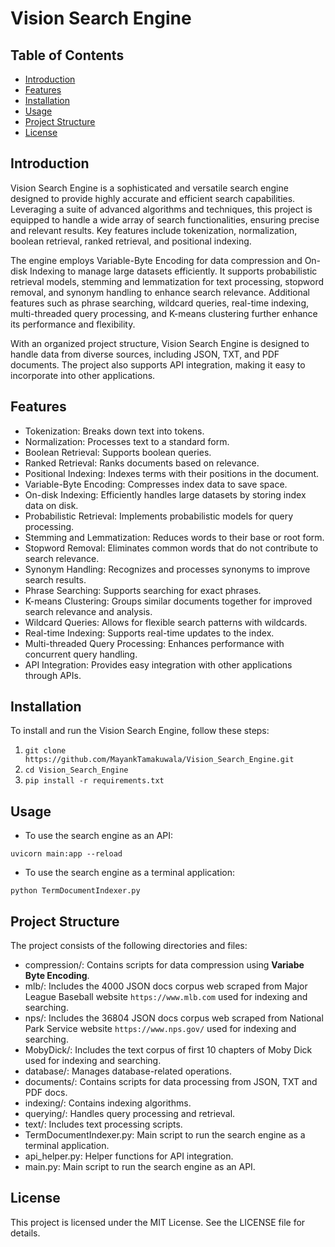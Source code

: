 # Vision Search Engine

## Table of Contents

- [Introduction](#introduction)
- [Features](#features)
- [Installation](#installation)
- [Usage](#usage)
- [Project Structure](#project-structure)
- [License](#license)


## Introduction

Vision Search Engine is a sophisticated and versatile search engine designed to provide highly accurate and efficient search capabilities. Leveraging a suite of advanced algorithms and techniques, this project is equipped to handle a wide array of search functionalities, ensuring precise and relevant results. Key features include tokenization, normalization, boolean retrieval, ranked retrieval, and positional indexing.

The engine employs Variable-Byte Encoding for data compression and On-disk Indexing to manage large datasets efficiently. It supports probabilistic retrieval models, stemming and lemmatization for text processing, stopword removal, and synonym handling to enhance search relevance. Additional features such as phrase searching, wildcard queries, real-time indexing, multi-threaded query processing, and K-means clustering further enhance its performance and flexibility.

With an organized project structure, Vision Search Engine is designed to handle data from diverse sources, including JSON, TXT, and PDF documents. The project also supports API integration, making it easy to incorporate into other applications.

## Features

- Tokenization: Breaks down text into tokens.
- Normalization: Processes text to a standard form.
- Boolean Retrieval: Supports boolean queries.
- Ranked Retrieval: Ranks documents based on relevance.
- Positional Indexing: Indexes terms with their positions in the document.
- Variable-Byte Encoding: Compresses index data to save space.
- On-disk Indexing: Efficiently handles large datasets by storing index data on disk.
- Probabilistic Retrieval: Implements probabilistic models for query processing.
- Stemming and Lemmatization: Reduces words to their base or root form.
- Stopword Removal: Eliminates common words that do not contribute to search relevance.
- Synonym Handling: Recognizes and processes synonyms to improve search results.
- Phrase Searching: Supports searching for exact phrases.
- K-means Clustering: Groups similar documents together for improved search relevance and analysis.
- Wildcard Queries: Allows for flexible search patterns with wildcards.
- Real-time Indexing: Supports real-time updates to the index.
- Multi-threaded Query Processing: Enhances performance with concurrent query handling.
- API Integration: Provides easy integration with other applications through APIs.

## Installation

To install and run the Vision Search Engine, follow these steps:

1. `git clone https://github.com/MayankTamakuwala/Vision_Search_Engine.git`
2. `cd Vision_Search_Engine`
3. `pip install -r requirements.txt`

## Usage

- To use the search engine as an API:

`uvicorn main:app --reload`

- To use the search engine as a terminal application:

`python TermDocumentIndexer.py`

## Project Structure

The project consists of the following directories and files:

- compression/: Contains scripts for data compression using <b>Variabe Byte Encoding</b>.
- mlb/: Includes the 4000 JSON docs corpus web scraped from Major League Baseball website `https://www.mlb.com` used for indexing and searching.
- nps/: Includes the 36804 JSON docs corpus web scraped from National Park Service website `https://www.nps.gov/` used for indexing and searching.
- MobyDick/: Includes the text corpus of first 10 chapters of Moby Dick used for indexing and searching.
- database/: Manages database-related operations.
- documents/: Contains scripts for data processing from JSON, TXT and PDF docs.
- indexing/: Contains indexing algorithms.
- querying/: Handles query processing and retrieval.
- text/: Includes text processing scripts.
- TermDocumentIndexer.py: Main script to run the search engine as a terminal application.
- api_helper.py: Helper functions for API integration.
- main.py: Main script to run the search engine as an API.

## License

This project is licensed under the MIT License. See the LICENSE file for details.